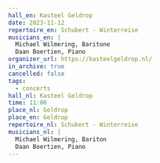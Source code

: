 ```yaml
---
hall_en: Kasteel Geldrop
date: 2023-11-12
repertoire_en: Schubert - Winterreise
musicians_en: |
  Michael Wilmering, Baritone
  Daan Boertien, Piano
organizer_url: https://kasteelgeldrop.nl/
in_archive: true
cancelled: false
tags:
  - concerts
hall_nl: Kasteel Geldrop
time: 11:00
place_nl: Geldrop
place_en: Geldrop
repertoire_nl: Schubert - Winterreise
musicians_nl: |
  Michael Wilmering, Bariton
  Daan Boertien, Piano
---
```

